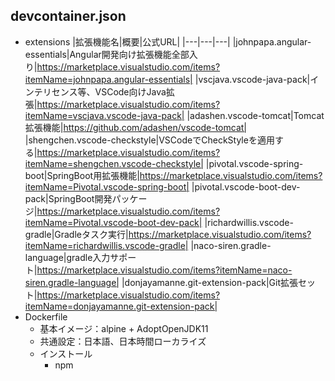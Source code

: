 ## devcontainer.json
- extensions
    |拡張機能名|概要|公式URL|
    |---|---|---|
    |johnpapa.angular-essentials|Angular開発向け拡張機能全部入り|https://marketplace.visualstudio.com/items?itemName=johnpapa.angular-essentials|
    |vscjava.vscode-java-pack|インテリセンス等、VSCode向けJava拡張|https://marketplace.visualstudio.com/items?itemName=vscjava.vscode-java-pack|
    |adashen.vscode-tomcat|Tomcat拡張機能|https://github.com/adashen/vscode-tomcat|
    |shengchen.vscode-checkstyle|VSCodeでCheckStyleを適用する|https://marketplace.visualstudio.com/items?itemName=shengchen.vscode-checkstyle|
    |pivotal.vscode-spring-boot|SpringBoot用拡張機能|https://marketplace.visualstudio.com/items?itemName=Pivotal.vscode-spring-boot|
    |pivotal.vscode-boot-dev-pack|SpringBoot開発パッケージ|https://marketplace.visualstudio.com/items?itemName=Pivotal.vscode-boot-dev-pack|
    |richardwillis.vscode-gradle|Gradleタスク実行|https://marketplace.visualstudio.com/items?itemName=richardwillis.vscode-gradle|
    |naco-siren.gradle-language|gradle入力サポート|https://marketplace.visualstudio.com/items?itemName=naco-siren.gradle-language|
    |donjayamanne.git-extension-pack|Git拡張セット|https://marketplace.visualstudio.com/items?itemName=donjayamanne.git-extension-pack|
- Dockerfile
    - 基本イメージ：alpine + AdoptOpenJDK11
    - 共通設定：日本語、日本時間ローカライズ
    - インストール
        - npm
